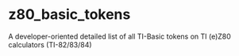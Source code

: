 # z80_basic_tokens
A developer-oriented detailed list of all TI-Basic tokens on TI (e)Z80 calculators (TI-82/83/84)
